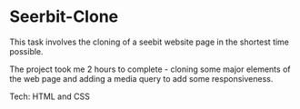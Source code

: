 # Seerbit-Clone
This task involves the cloning of a seebit website page in the shortest time possible.

The project took me 2 hours to complete - cloning some major elements of the web page and adding a media query to add some responsiveness.

Tech: HTML and CSS
